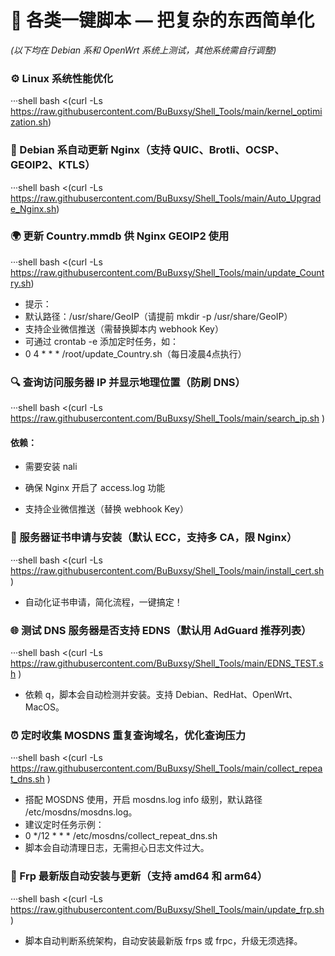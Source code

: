 # 🚀 各类一键脚本 — 把复杂的东西简单化  
*(以下均在 Debian 系和 OpenWrt 系统上测试，其他系统需自行调整)*


### ⚙️ Linux 系统性能优化  

···shell
bash <(curl -Ls https://raw.githubusercontent.com/BuBuxsy/Shell_Tools/main/kernel_optimization.sh)


### 🦄 Debian 系自动更新 Nginx（支持 QUIC、Brotli、OCSP、GEOIP2、KTLS）

···shell
bash <(curl -Ls https://raw.githubusercontent.com/BuBuxsy/Shell_Tools/main/Auto_Upgrade_Nginx.sh)

### 🌍 更新 Country.mmdb 供 Nginx GEOIP2 使用
···shell
bash <(curl -Ls https://raw.githubusercontent.com/BuBuxsy/Shell_Tools/main/update_Country.sh)
- 提示：
- 默认路径：/usr/share/GeoIP（请提前 mkdir -p /usr/share/GeoIP）
- 支持企业微信推送（需替换脚本内 webhook Key）
- 可通过 crontab -e 添加定时任务，如：
- 0 4 * * * /root/update_Country.sh（每日凌晨4点执行）

### 🔍 查询访问服务器 IP 并显示地理位置（防刷 DNS）
···shell
bash <(curl -Ls https://raw.githubusercontent.com/BuBuxsy/Shell_Tools/main/search_ip.sh
)

#### 依赖：

- 需要安装 nali

- 确保 Nginx 开启了 access.log 功能

- 支持企业微信推送（替换 webhook Key）

### 🔐 服务器证书申请与安装（默认 ECC，支持多 CA，限 Nginx）
···shell
bash <(curl -Ls https://raw.githubusercontent.com/BuBuxsy/Shell_Tools/main/install_cert.sh
)

- 自动化证书申请，简化流程，一键搞定！

### 🌐 测试 DNS 服务器是否支持 EDNS（默认用 AdGuard 推荐列表）
···shell
bash <(curl -Ls https://raw.githubusercontent.com/BuBuxsy/Shell_Tools/main/EDNS_TEST.sh
)

- 依赖 q，脚本会自动检测并安装。支持 Debian、RedHat、OpenWrt、MacOS。

### ⏰ 定时收集 MOSDNS 重复查询域名，优化查询压力
···shell
bash <(curl -Ls https://raw.githubusercontent.com/BuBuxsy/Shell_Tools/main/collect_repeat_dns.sh
)

- 搭配 MOSDNS 使用，开启 mosdns.log info 级别，默认路径 /etc/mosdns/mosdns.log。
- 建议定时任务示例：
- 0 */12 * * * /etc/mosdns/collect_repeat_dns.sh
- 脚本会自动清理日志，无需担心日志文件过大。

### 🚀 Frp 最新版自动安装与更新（支持 amd64 和 arm64）
···shell
bash <(curl -Ls https://raw.githubusercontent.com/BuBuxsy/Shell_Tools/main/update_frp.sh
)

- 脚本自动判断系统架构，自动安装最新版 frps 或 frpc，升级无须选择。
